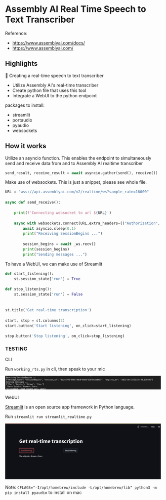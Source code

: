 #  Assembly AI Real Time Speech to Text Transcriber

Reference: 

- https://www.assemblyai.com/docs/
- https://www.assemblyai.com/

## Highlights

🍭 Creating a real-time speech to text transcriber
- Utilize Assembly AI's real-time transcriber
- Create python file that uses this tool
- Integrate a WebUI to the python endpoint


packages to install:
  - streamlit
  - portaudio
  - pyaudio
  - websockets
  


## How it works

Utilize an asyncio function. This enables the endpoint to simultaneously send and receive data from and to Assembly AI realtime transcriber
```python
send_result, receive_result = await asyncio.gather(send(), receive())
```

Make use of websockets. This is just a snippet, please see whole file.
```python
URL = "wss://api.assemblyai.com/v2/realtime/ws?sample_rate=16000"
 
async def send_receive():

    print(f'Connecting websocket to url ${URL}')

    async with websockets.connect(URL,extra_headers=(("Authorization", '<YOUR AUTH KEY>'),),ping_interval=5,ping_timeout=20) as _ws:
        await asyncio.sleep(0.1)
        print("Receiving SessionBegins ...")

        session_begins = await _ws.recv()
        print(session_begins)
        print("Sending messages ...")
```
 
 To have a WebUI, we can make use of Streamlit
```python
def start_listening():
	st.session_state['run'] = True

def stop_listening():
	st.session_state['run'] = False


st.title('Get real-time transcription')

start, stop = st.columns(2)
start.button('Start listening', on_click=start_listening)

stop.button('Stop listening', on_click=stop_listening)
```
 
 ### TESTING
  
CLI

Run `working_rts.py` in cli, then speak to your mic

<img src="https://github.com/rjtronco/AssemblyAI-Real-Time-Transcriber/blob/main/rts_cli.png" width="800px" margin-left="-5px">
<br>



WebUI

[Streamlit](https://streamlit.io/) is an open source app framework in Python language.

Run `streamlit run streamlit_realtime.py`

<img src="https://github.com/rjtronco/AssemblyAI-Real-Time-Transcriber/blob/main/rts_webUI.png" width="800px" margin-left="-5px">
<br>



Note: `CFLAGS="-I/opt/homebrew/include -L/opt/homebrew/lib" python3 -m pip install pyaudio` to install on mac

